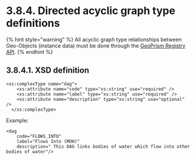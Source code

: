 # 3.8.4. Directed acyclic graph type definitions

{% hint style="warning" %}
All acyclic graph type relationships between Geo-Objects (instance data) must be done through the [GeoPrism Registry API](https://georegistry-api-docs.geoprism.net/#tag/ETL/operation/importEdgeJson).
{% endhint %}

## 3.8.4.1. XSD definition <a href="#xsd-definition.2" id="xsd-definition.2"></a>

```
<xs:complexType name="dag">
    <xs:attribute name="code" type="xs:string" use="required" />
    <xs:attribute name="label" type="xs:string" use="required" />
    <xs:attribute name="description" type="xs:string" use="optional" />
  </xs:complexType>
```

Example:

```
<dag
    code="FLOWS_INTO"
    label="Flows Into (MOH)"
    description=" This DAG links bodies of water which flow into other bodies of water"/>  
```
